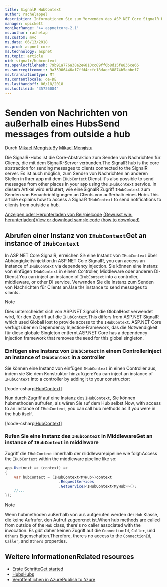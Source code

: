 ```yaml
---
title: SignalR HubContext
author: rachelappel
description: Informationen Sie zum Verwenden des ASP.NET Core SignalR HubContext-Diensts zum Senden von Benachrichtigungen an Clients von außerhalb eines Hubs.
manager: wpickett
monikerRange: '>= aspnetcore-2.1'
ms.author: rachelap
ms.custom: mvc
ms.date: 06/13/2018
ms.prod: aspnet-core
ms.technology: aspnet
ms.topic: article
uid: signalr/hubcontext
ms.openlocfilehash: 79b91a776a38a2e6810cc89ff0b8d15fe836ce66
ms.sourcegitcommit: 9a35906446af7ffd4ccfc18daec38874b5abbef7
ms.translationtype: MT
ms.contentlocale: de-DE
ms.lasthandoff: 06/18/2018
ms.locfileid: "35726084"
---
```

# <a name="send-messages-from-outside-a-hub"></a><span data-ttu-id="87032-103">Senden von Nachrichten von außerhalb eines Hubs</span><span class="sxs-lookup"><span data-stu-id="87032-103">Send messages from outside a hub</span></span>

<span data-ttu-id="87032-104">Durch [Mikael Mengistu](https://twitter.com/MikaelM_12)</span><span class="sxs-lookup"><span data-stu-id="87032-104">By [Mikael Mengistu](https://twitter.com/MikaelM_12)</span></span>

<span data-ttu-id="87032-105">Die SignalR-Hubs ist die Core-Abstraktion zum Senden von Nachrichten für Clients, die mit dem SignalR-Server verbunden.</span><span class="sxs-lookup"><span data-stu-id="87032-105">The SignalR hub is the core abstraction for sending messages to clients connected to the SignalR server.</span></span> <span data-ttu-id="87032-106">Es ist auch möglich, zum Senden von Nachrichten an anderen Stellen in Ihrer app mit dem `IHubContext` Dienst.</span><span class="sxs-lookup"><span data-stu-id="87032-106">It's also possible to send messages from other places in your app using the `IHubContext` service.</span></span> <span data-ttu-id="87032-107">In diesem Artikel wird erläutert, wie eine SignalR Zugriff `IHubContext` zum Senden von Benachrichtigungen an Clients von außerhalb eines Hubs.</span><span class="sxs-lookup"><span data-stu-id="87032-107">This article explains how to access a SignalR `IHubContext` to send notifications to clients from outside a hub.</span></span>

<span data-ttu-id="87032-108">[Anzeigen oder Herunterladen von Beispielcode](https://github.com/aspnet/Docs/tree/master/aspnetcore/signalr/hubcontext/sample/) [(Gewusst wie: herunterladen)](xref:tutorials/index#how-to-download-a-sample)</span><span class="sxs-lookup"><span data-stu-id="87032-108">[View or download sample code](https://github.com/aspnet/Docs/tree/master/aspnetcore/signalr/hubcontext/sample/) [(how to download)](xref:tutorials/index#how-to-download-a-sample)</span></span>

## <a name="get-an-instance-of-ihubcontext"></a><span data-ttu-id="87032-109">Abrufen einer Instanz von `IHubContext`</span><span class="sxs-lookup"><span data-stu-id="87032-109">Get an instance of `IHubContext`</span></span>

<span data-ttu-id="87032-110">In ASP.NET Core SignalR, erreichen Sie eine Instanz von `IHubContext` über Abhängigkeitsinjektion.</span><span class="sxs-lookup"><span data-stu-id="87032-110">In ASP.NET Core SignalR, you can access an instance of `IHubContext` via dependency injection.</span></span> <span data-ttu-id="87032-111">Sie können eine Instanz von einfügen `IHubContext` in einem Controller, Middleware oder anderen DI-Dienst.</span><span class="sxs-lookup"><span data-stu-id="87032-111">You can inject an instance of `IHubContext` into a controller, middleware, or other DI service.</span></span> <span data-ttu-id="87032-112">Verwenden Sie die Instanz zum Senden von Nachrichten für Clients an.</span><span class="sxs-lookup"><span data-stu-id="87032-112">Use the instance to send messages to clients.</span></span>

> [!NOTE]
> <span data-ttu-id="87032-113">Dies unterscheidet sich von ASP.NET SignalR die GlobalHost verwendet wird, für den Zugriff auf die `IHubContext`.</span><span class="sxs-lookup"><span data-stu-id="87032-113">This differs from ASP.NET SignalR which used GlobalHost to provide access to the `IHubContext`.</span></span> <span data-ttu-id="87032-114">ASP.NET Core verfügt über ein Dependency Injection-Framework, das die Notwendigkeit für diese globale Singleton entfernt.</span><span class="sxs-lookup"><span data-stu-id="87032-114">ASP.NET Core has a dependency injection framework that removes the need for this global singleton.</span></span>

### <a name="inject-an-instance-of-ihubcontext-in-a-controller"></a><span data-ttu-id="87032-115">Einfügen eine Instanz von `IHubContext` in einem Controller</span><span class="sxs-lookup"><span data-stu-id="87032-115">Inject an instance of `IHubContext` in a controller</span></span>

<span data-ttu-id="87032-116">Sie können eine Instanz von einfügen `IHubContext` in einen Controller aus, indem sie Sie dem Konstruktor hinzufügen:</span><span class="sxs-lookup"><span data-stu-id="87032-116">You can inject an instance of `IHubContext` into a controller by adding it to your constructor:</span></span>

[!code-csharp[IHubContext](hubcontext/sample/Controllers/HomeController.cs?range=12-19,57)]

<span data-ttu-id="87032-117">Nun durch Zugriff auf eine Instanz des `IHubContext`, Sie können hubmethoden aufrufen, als wären Sie auf dem Hub selbst.</span><span class="sxs-lookup"><span data-stu-id="87032-117">Now, with access to an instance of `IHubContext`, you can call hub methods as if you were in the hub itself.</span></span>

[!code-csharp[IHubContext](hubcontext/sample/Controllers/HomeController.cs?range=21-25)]

### <a name="get-an-instance-of-ihubcontext-in-middleware"></a><span data-ttu-id="87032-118">Rufen Sie eine Instanz des `IHubContext` in Middleware</span><span class="sxs-lookup"><span data-stu-id="87032-118">Get an instance of `IHubContext` in middleware</span></span>

<span data-ttu-id="87032-119">Zugriff die `IHubContext` innerhalb der middlewarepipeline wie folgt:</span><span class="sxs-lookup"><span data-stu-id="87032-119">Access the `IHubContext` within the middleware pipeline like so:</span></span>

```csharp
app.Use(next => (context) =>
{
    var hubContext = (IHubContext<MyHub>)context
                        .RequestServices
                        .GetServices<IHubContext<MyHub>>();
    //...
});
```

> [!NOTE]
> <span data-ttu-id="87032-120">Wenn hubmethoden außerhalb von aus aufgerufen werden der `Hub` Klasse, die keine Aufrufer, den Aufruf zugeordnet ist.</span><span class="sxs-lookup"><span data-stu-id="87032-120">When hub methods are called from outside of the `Hub` class, there's no caller associated with the invocation.</span></span> <span data-ttu-id="87032-121">Es gibt daher keinen Zugriff auf die `ConnectionId`, `Caller`, und `Others` Eigenschaften.</span><span class="sxs-lookup"><span data-stu-id="87032-121">Therefore, there's no access to the `ConnectionId`, `Caller`, and `Others` properties.</span></span>

## <a name="related-resources"></a><span data-ttu-id="87032-122">Weitere Informationen</span><span class="sxs-lookup"><span data-stu-id="87032-122">Related resources</span></span>

* [<span data-ttu-id="87032-123">Erste Schritte</span><span class="sxs-lookup"><span data-stu-id="87032-123">Get started</span></span>](xref:signalr/get-started)
* [<span data-ttu-id="87032-124">Hubs</span><span class="sxs-lookup"><span data-stu-id="87032-124">Hubs</span></span>](xref:signalr/hubs)
* [<span data-ttu-id="87032-125">Veröffentlichen in Azure</span><span class="sxs-lookup"><span data-stu-id="87032-125">Publish to Azure</span></span>](xref:signalr/publish-to-azure-web-app)
